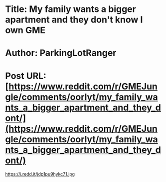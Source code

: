 # Title: My family wants a bigger apartment and they don't know I own GME
# Author: ParkingLotRanger
# Post URL: [https://www.reddit.com/r/GMEJungle/comments/oorlyt/my_family_wants_a_bigger_apartment_and_they_dont/](https://www.reddit.com/r/GMEJungle/comments/oorlyt/my_family_wants_a_bigger_apartment_and_they_dont/)


https://i.redd.it/jdp1pu9hykc71.jpg